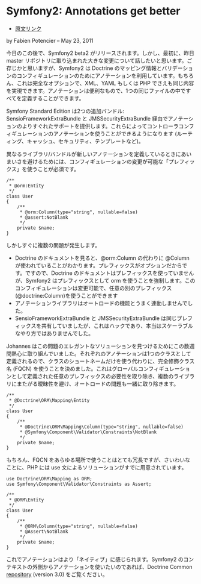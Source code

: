 Symfony2: Annotations get better
=================================

  - [原文リンク](http://symfony.com/blog/symfony2-annotations-gets-better)

by Fabien Potencier – May 23, 2011


今日のこの後で、Symfony2 beta2 がリリースされます。しかし、最初に、昨日 master リポジトリに取り込まれた大きな変更について話したいと思います。ご存じかと思いますが、Symfony2 は Doctrine のマッピング情報とバリデーションのコンフィギュレーションのためにアノテーションを利用しています。もちろん、これは完全なオプションで、XML、YAML もしくは PHP でさえも同じ内容を実現できます。アノテーションは便利なもので、1つの同じファイルの中ですべてを定義することができます。


Symfony Standard Edition は2つの追加バンドル: SensioFrameworkExtraBundle と JMSSecurityExtraBundle 経由でアノテーションのよりすぐれたサポートを提供します。これらによってコントローラコンフィギュレーションのアノテーションを使うことができるようになります (ルーティング、キャッシュ、セキュリティ、テンプレートなど)。


異なるライブラリ/バンドルが新しいアノテーションを定義しているときにあいまいさを避けるためには、コンフィギュレーションの変更が可能な「プレフィックス」を使うことが必須です。


    /**
     * @orm:Entity
     */
    class User
    {
        /**
         * @orm:Column(type="string", nullable=false)
         * @assert:NotBlank
         */
        private $name;
    }

しかしすぐに複数の問題が発生します。

  - Doctrine のドキュメントを見ると、@orm:Column の代わりに @Column が使われていることがわかります。プレフィックスがオプションだからです。ですので、Doctrine のドキュメントはプレフィックスを使っていませんが、Symfony2 はプレフィックスとして orm を使うことを強制します。このコンフィギュレーションは変更可能で、任意の別のプレフィックス (@doctrine:Column)を使うことができます
  - アノテーションライブラリはオートロードの機能とうまく連動しませんでした。
  - SensioFrameworkExtraBundle と JMSSecurityExtraBundle は同じプレフィックスを共有していましたが、これはハックであり、本当はスケーラブルなやり方ではありませんでした。

Johannes はこの問題のエレガントなソリューションを見つけるためにこの数週間熱心に取り組んでいました。それぞれのアノテーションは1つのクラスとして定義されるので、クラスのショートネームだけを使う代わりに、完全修飾クラス名 (FQCN) を使うことを決めました。これはグローバルコンフィギュレーションとして定義された任意のプレフィックスの必要性を取り除き、複数のライブラリにまたがる曖昧性を避け、オートロードの問題も一緒に取り除きます。


    /**
     * @Doctrine\ORM\Mapping\Entity
     */
    class User
    {
        /**
         * @Doctrine\ORM\Mapping\Column(type="string", nullable=false)
         * @Symfony\Component\Validator\Constraints\NotBlank
         */
        private $name;
    }

もちろん、FQCN をあらゆる場所で使うことはとても冗長ですが、さいわいなことに、PHP には use 文によるソリューションがすでに用意されています。


    use Doctrine\ORM\Mapping as ORM;
    use Symfony\Component\Validator\Constraints as Assert;

    /**
     * @ORM\Entity
     */
    class User
    {
        /**
         * @ORM\Column(type="string", nullable=false)
         * @Assert\NotBlank
         */
        private $name;
    }

これでアノテーションはより「ネイティブ」に感じられます。Symfony2 のコンテキストの外側からアノテーションを使いたいのであれば、Doctrine Common [repository](https://github.com/doctrine/common/tree/3.0.x) (version 3.0) をご覧ください。